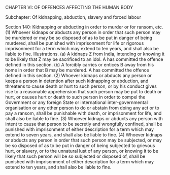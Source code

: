 CHAPTER VI: OF OFFENCES AFFECTING THE HUMAN BODY

Subchapter: Of kidnapping, abduction, slavery and forced labour

Section 140: Kidnapping or abducting in order to murder or for ransom, etc.
(1) Whoever kidnaps or abducts any person in order that such person may be murdered or may be so disposed of as to be put in danger of being murdered, shall be punished with imprisonment for life or rigorous imprisonment for a term which may extend to ten years, and shall also be liable to fine.
Illustrations.
(a) A kidnaps Z from India, intending or knowing it to be likely that Z may be sacrificed to an idol. A has committed the offence defined in this section. (b) A forcibly carries or entices B away from his home in order that B may be murdered. A has committed the offence defined in this section. (2) Whoever kidnaps or abducts any person or keeps a person in detention after such kidnapping or abduction, and threatens to cause death or hurt to such person, or by his conduct gives rise to a reasonable apprehension that such person may be put to death or hurt, or causes hurt or death to such person in order to compel the Government or any foreign State or international inter-governmental organisation or any other person to do or abstain from doing any act or to pay a ransom, shall be punishable with death, or imprisonment for life, and shall also be liable to fine. (3) Whoever kidnaps or abducts any person with intent to cause that person to be secretly and wrongfully confined, shall be punished with imprisonment of either description for a term which may extend to seven years, and shall also be liable to fine. (4) Whoever kidnaps or abducts any person in order that such person may be subjected, or may be so disposed of as to be put in danger of being subjected to grievous hurt, or slavery, or to the unnatural lust of any person, or knowing it to be likely that such person will be so subjected or disposed of, shall be punished with imprisonment of either description for a term which may extend to ten years, and shall also be liable to fine.

